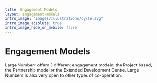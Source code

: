 ```yaml
---
title: Engagement Models
layout: engagement-models
intro_image: "images/illustrations/cycle.svg"
intro_image_absolute: true
intro_image_hide_on_mobile: false
---
```


# Engagement Models

Large Numbers offers 3 different engagement models: the Project based, the Partnership model or the Extended Development Centre. Large Numbers is also very open to other types of co-operation.

